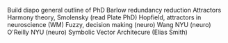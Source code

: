Build diapo general outline of PhD
Barlow redundancy reduction
Attractors
Harmony theory, Smolensky (read Plate PhD)
Hopfield, attractors in neuroscience (WM)
Fuzzy, decision making (neuro)
Wang NYU (neuro)
O'Reilly NYU (neuro)
Symbolic Vector Architecure (Elias Smith)